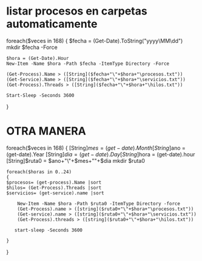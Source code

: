 # listar procesos en carpetas automaticamente

foreach($veces in 168)
{
    $fecha = (Get-Date).ToString("yyyy\\MM\\dd")
    mkdir $fecha -Force

    $hora = (Get-Date).Hour
    New-Item -Name $hora -Path $fecha -ItemType Directory -Force

    (Get-Process).Name > ([String]($fecha+"\"+$hora+"\procesos.txt"))
    (Get-Service).Name > ([String]($fecha+"\"+$hora+"\servicios.txt"))
    (Get-Process).Threads > ([String]($fecha+"\"+$hora+"\hilos.txt"))

    Start-Sleep -Seconds 3600
}






# OTRA MANERA

foreach($veces in 168)
{
    [String]$mes = (get-date).Month
    [String]$ano = (get-date).Year
    [String]$dia = (get-date).Day
    [String]$hora = (get-date).hour
    [String]$ruta0 = $ano+"\"+$mes+"\"+$dia
    mkdir $ruta0 
    
    foreach($horas in 0..24)
    {
    $procesos= (get-process).Name |sort
    $hilos= (Get-Process).Threads |sort
    $servicios= (get-service).name |sort

        New-Item -Name $hora -Path $ruta0 -ItemType Directory -force
        (Get-Process).name > ([string]($ruta0+"\"+$hora+"\procesos.txt"))
        (Get-service).name > ([string]($ruta0+"\"+$hora+"\servicios.txt"))
        (Get-Process).threads > ([string]($ruta0+"\"+$hora+"\hilos.txt"))
       
       start-sleep -Seconds 3600
       
    }
}
